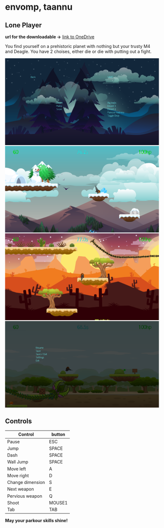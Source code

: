 # envomp, taannu
## Lone Player

**url for the downloadable ->** [link to OneDrive](https://livettu-my.sharepoint.com/:f:/g/personal/envomp_ttu_ee/ErtQRSVPIiZOmXrDwzXh6TYBqK6eVO614J2ubSnqMCxwcQ?e=UXVvmo)

You find yourself on a prehistoric planet with nothing but your trusty M4 and Deagle.
You have 2 choises, either die or die with putting out a fight.
<p align="center">
    <img src="./readme/menu.png">
    <img src="./readme/snow.png">
    <img src="./readme/desert.png">
    <img src="./readme/plains.png">
</p>

## Controls

| Control | button |
| ------ | ------ |
| Pause | ESC |
| Jump | SPACE |
| Dash | SPACE |
| Wall Jump | SPACE |
| Move left | A |
| Move right | D |
| Change dimension | S |
| Next weapon | E |
| Pervious weapon | Q |
| Shoot | MOUSE1 |
| Tab | TAB |

**May your parkour skills shine!**
